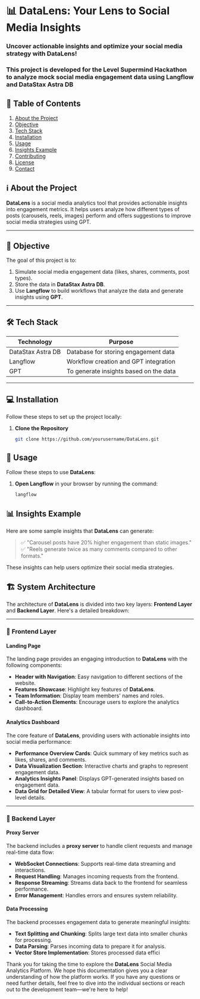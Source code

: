 # 📊 DataLens: Your Lens to Social Media Insights
### Uncover actionable insights and optimize your social media strategy with DataLens!
### This project is developed for the Level Supermind Hackathon to analyze mock social media engagement data using Langflow and DataStax Astra DB

## 📖 Table of Contents  
1. [About the Project](#about-the-project)  
2. [Objective](#objective)  
3. [Tech Stack](#tech-stack)  
4. [Installation](#installation)  
5. [Usage](#usage)  
6. [Insights Example](#insights-example)  
7. [Contributing](#contributing)  
8. [License](#license)  
9. [Contact](#contact)

## ℹ️ **About the Project**  

**DataLens** is a social media analytics tool that provides actionable insights into engagement metrics. It helps users analyze how different types of posts (carousels, reels, images) perform and offers suggestions to improve social media strategies using GPT.

---

## 🎯 **Objective**  

The goal of this project is to:  
1. Simulate social media engagement data (likes, shares, comments, post types).  
2. Store the data in **DataStax Astra DB**.  
3. Use **Langflow** to build workflows that analyze the data and generate insights using **GPT**.

---

## 🛠 **Tech Stack**  

| Technology       | Purpose                           |
|------------------|-----------------------------------|
| DataStax Astra DB| Database for storing engagement data |
| Langflow         | Workflow creation and GPT integration |
| GPT              | To generate insights based on the data |

---

## 💻 **Installation**  

Follow these steps to set up the project locally:

1. **Clone the Repository**  
   ```bash
   git clone https://github.com/yourusername/DataLens.git
   
## 🚀 **Usage**

Follow these steps to use **DataLens**:

1. **Open Langflow** in your browser by running the command:  
   ```bash
   langflow

## 📊 **Insights Example**

Here are some sample insights that **DataLens** can generate:  

> ✅ "Carousel posts have 20% higher engagement than static images."  
> ✅ "Reels generate twice as many comments compared to other formats."  

These insights can help users optimize their social media strategies.

## 🏗️ **System Architecture**

The architecture of **DataLens** is divided into two key layers: **Frontend Layer** and **Backend Layer**. Here's a detailed breakdown:

---

### 🎨 **Frontend Layer**

#### **Landing Page**
The landing page provides an engaging introduction to **DataLens** with the following components:

- **Header with Navigation**: Easy navigation to different sections of the website.  
- **Features Showcase**: Highlight key features of **DataLens**.  
- **Team Information**: Display team members' names and roles.  
- **Call-to-Action Elements**: Encourage users to explore the analytics dashboard.

#### **Analytics Dashboard**
The core feature of **DataLens**, providing users with actionable insights into social media performance:

- **Performance Overview Cards**: Quick summary of key metrics such as likes, shares, and comments.  
- **Data Visualization Section**: Interactive charts and graphs to represent engagement data.  
- **Analytics Insights Panel**: Displays GPT-generated insights based on engagement data.  
- **Data Grid for Detailed View**: A tabular format for users to view post-level details.

---

### 🔧 **Backend Layer**

#### **Proxy Server**
The backend includes a **proxy server** to handle client requests and manage real-time data flow:

- **WebSocket Connections**: Supports real-time data streaming and interactions.  
- **Request Handling**: Manages incoming requests from the frontend.  
- **Response Streaming**: Streams data back to the frontend for seamless performance.  
- **Error Management**: Handles errors and ensures system reliability.

#### **Data Processing**
The backend processes engagement data to generate meaningful insights:

- **Text Splitting and Chunking**: Splits large text data into smaller chunks for processing.  
- **Data Parsing**: Parses incoming data to prepare it for analysis.  
- **Vector Store Implementation**: Stores processed data effici

Thank you for taking the time to explore the **DataLens** Social Media Analytics Platform. We hope this documentation gives you a clear understanding of how the platform works. If you have any questions or need further details, feel free to dive into the individual sections or reach out to the development team—we're here to help!
